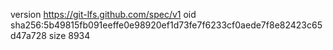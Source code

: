 version https://git-lfs.github.com/spec/v1
oid sha256:5b49815fb091eeffe0e98920ef1d73fe7f6233cf0aede7f8e82423c65d47a728
size 8934
